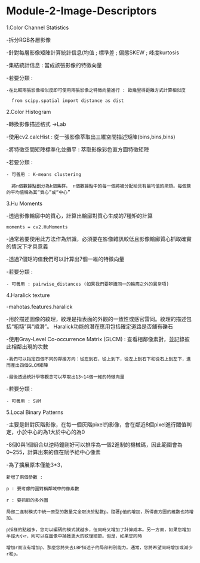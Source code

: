 # Module-2-Image-Descriptors

1.Color Channel Statistics

  -拆分RGB各層影像
  
  -針對每層影像矩陣計算統計信息(均值 ; 標準差 ; 偏態SKEW ; 峰度kurtosis
  
  -集結統計信息 : 當成該張影像的特徵向量
  
  -若要分類 : 
  
    -在比較兩張影像相似度即可使用兩張影像之特徵向量進行 : 歐幾里得距離方式計算相似度
    
      from scipy.spatial import distance as dist

2.Color Histogram
  
  -轉換影像描述格式 ->Lab
  
  -使用cv2.calcHist : 從一張影像萃取出三維空間描述矩陣(bins,bins,bins)
  
  -將特徵空間矩陣標準化並攤平 : 萃取影像彩色直方圖特徵矩陣

  -若要分類 : 
    
    - 可善用 : K-means clustering
    
      將n個數據點劃分為k個集群。 n個數據點中的每一個將被分配給具有最均值的聚類。每個簇的平均值稱為其“質心”或“中心”


3.Hu Moments
  
  -透過影像輪廓中的質心，計算出輪廓對質心生成的7種矩的計算
    
    moments = cv2.HuMoments
  
  -通常若要使用此方法作為辨識，必須要在影像雜訊較低且影像輪廓質心抓取確實的情況下才具意義
  
  -透過7個矩的值我們可以計算出7個一維的特徵向量
  
  -若要分類 : 
    
    - 可善用 : pairwise_distances (如果我們要辨識同一的輪廓之外的異常項)


4.Haralick texture

  -mahotas.features.haralick
  
  -用於描述圖像的紋理，紋理是指表面的外觀的一致性或感官雷同。紋理的描述包括“粗糙”與“順滑”。
    Haralick功能的潛在應用包括確定道路是否舖有礫石
    
  -使用Gray-Level Co-occurrence Matrix (GLCM) : 查看相鄰像素對，並記錄彼此相鄰出現的次數
  
    -我們可以指定四個不同的鄰接方向：從左到右，從上到下，從左上到右下和從右上到左下，進而產出四個GLCM矩陣
  
    -最後透過統計學等觀念可以萃取出13~14個一維的特徵向量
  
  -若要分類 : 
    
    - 可善用 : SVM

5.Local Binary Patterns

  -主要是針對灰階影像，在每一個灰階pixel的影像，會在鄰近8個pixel進行閾值判定，小於中心的為1大於中心的為0
  
  -8個0與1個組合以逆時鐘剛好可以排序為一個2進制的機械碼，因此範圍會為0~255，計算出來的值在賦予給中心像素
  
  -為了擴展原本僅能3*3，
    
    新增了兩個參數 : 
    
    p : 要考慮的圓對稱鄰域中的像素數
    
    r : 要抓取的多外圍
    
    局部二進制模式中統一原型的數量完全取決於點數p。隨著p值的增加，所得直方圖的維數也將增加。
    
    p採樣的點越多，您可以編碼的模式就越多，但同時又增加了計算成本。另一方面，如果您增加半徑大小r，則可以在圖像中捕獲更大的紋理細節。但是，如果您同時
    
    增加r而沒有增加p，那麼您將失去LBP描述子的局部判別能力。通常，您將希望同時增加或減少r和p。
   
  



